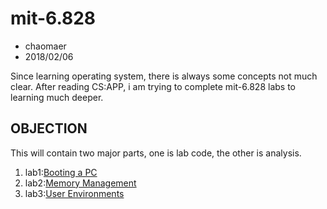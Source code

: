 # mit-6.828

* chaomaer
* 2018/02/06

Since learning operating system, there is always some concepts not much clear. After reading CS:APP, i am trying to complete mit-6.828 labs to learning much deeper.

## OBJECTION

This will contain two major parts, one is lab code, the other is analysis.

1. lab1:[Booting a PC]()
2. lab2:[Memory Management]()
3. lab3:[User Environments]()
